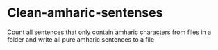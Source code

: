 # Clean-amharic-sentenses
Count all sentences that only contain amharic characters from files in a folder and write all pure amharic sentences to a file
